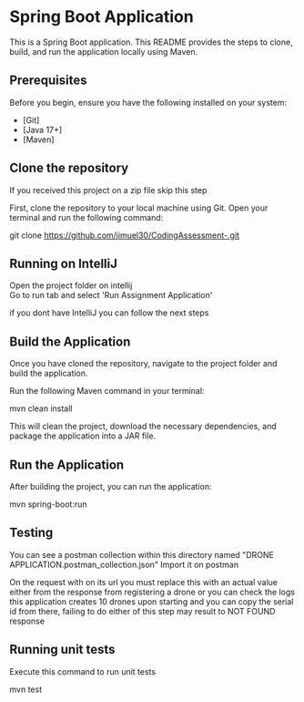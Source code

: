 # Spring Boot Application

This is a Spring Boot application. This README provides the steps to clone, build, and run the application locally using Maven.

## Prerequisites

Before you begin, ensure you have the following installed on your system:

- [Git]
- [Java 17+]
- [Maven]

## Clone the repository 

If you received this project on a  zip file skip this step

First, clone the repository to your local machine using Git. Open your terminal and run the following command:

git clone https://github.com/jimuel30/CodingAssessment-.git




## Running on IntelliJ
Open the project folder on intellij<br>
Go to run tab and select 'Run Assignment Application'<br>


if you dont have IntelliJ you can follow the next steps



## Build the Application
Once you have cloned the repository, navigate to the project folder and build the application.


Run the following Maven command in your terminal:

mvn clean install

This will clean the project, download the necessary dependencies, and package the application into a JAR file.


## Run the Application
After building the project, you can run the application:

mvn spring-boot:run


## Testing

You can see a postman collection within this directory named "DRONE APPLICATION.postman_collection.json"
Import it on postman

On the request with <drone-serial-id> on its url you must replace this with an actual value either from the response
from registering a drone or you can check the logs this application creates 10 drones upon starting and you can copy
the serial id from there, failing to do either of this step may result to NOT FOUND response


##  Running unit tests

Execute this command to run unit tests

mvn test


